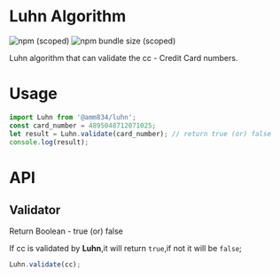 # Luhn Algorithm

![npm (scoped)](https://img.shields.io/npm/v/@amm834/luhn?logo=npm&style=plastic)
![npm bundle size (scoped)](https://img.shields.io/bundlephobia/min/@amm834/luhn?logo=npm&style=plastic)

Luhn algorithm that can validate the cc - Credit Card numbers.

# Usage

```js
import Luhn from '@amm834/luhn';
const card_number = 4895048712071025;
let result = Luhn.validate(card_number); // return true (or) false
console.log(result);
```

# API

## Validator

Return Boolean - true (or) false

If cc is validated by **Luhn**,it will return `true`,if not it will be `false`;

```js
Luhn.validate(cc);
```
